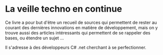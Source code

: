 # La veille techno en continue

Ce livre a pour but d'être un recueil de sources qui permettent de rester au courant des dernières innovations en matière de développement, mais on y trouve aussi des articles intéressants qui permettent de se rappeler des bases, ou étendre un sujet ...

Il s'adresse à des développeurs C\# .net cherchant à se perfectionner.

